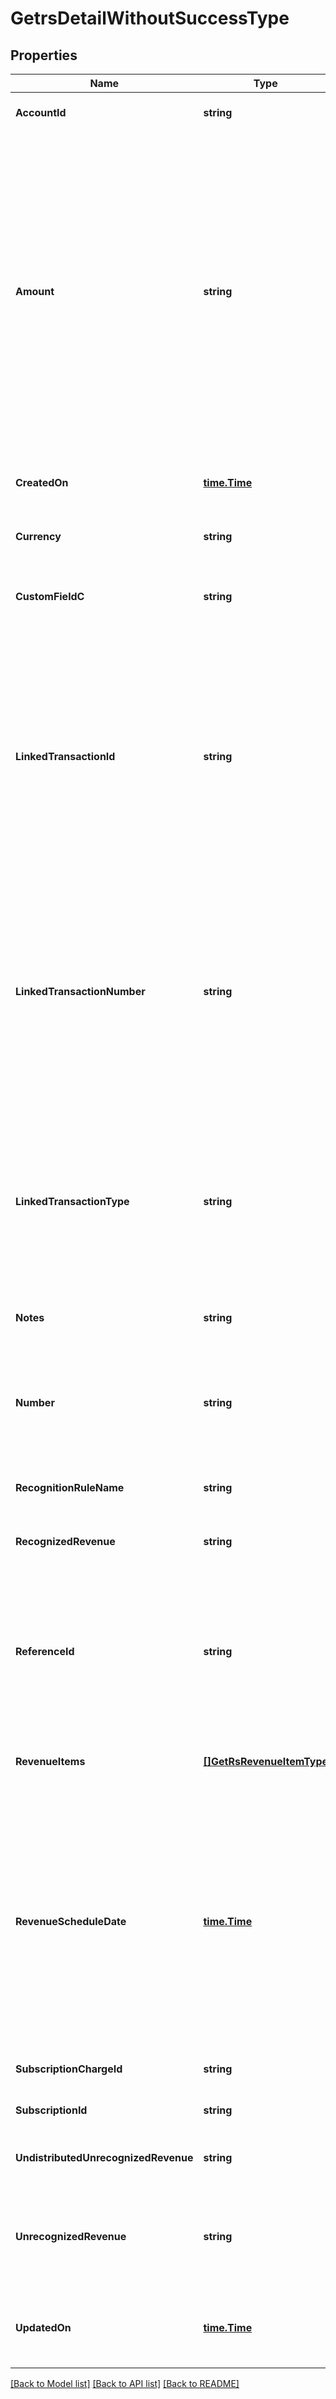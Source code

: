 # GetrsDetailWithoutSuccessType

## Properties
Name | Type | Description | Notes
------------ | ------------- | ------------- | -------------
**AccountId** | **string** | An account ID.  | [optional] [default to null]
**Amount** | **string** | The revenue schedule amount, which is the sum of all revenue items. This field cannot be null and must be formatted based on the currency, such as &#x60;JPY 30&#x60; or &#x60;USD 30.15&#x60;. Test out the currency to ensure you are using the proper formatting otherwise, the response will fail and this error message is returned: &#x60;Allocation amount with wrong decimal places.&#x60;  | [optional] [default to null]
**CreatedOn** | [**time.Time**](time.Time.md) | The date and time when the record was created, in &#x60;yyyy-mm-dd hh:mm:ss&#x60; format.  | [optional] [default to null]
**Currency** | **string** | The type of currency used.  | [optional] [default to null]
**CustomFieldC** | **string** | Any custom fields defined for this object. The custom field name is case-sensitive.  | [optional] [default to null]
**LinkedTransactionId** | **string** | The linked transaction ID for billing transactions. This field is used for all rules except for the custom unlimited or manual recognition rule models. If using the custom unlimited rule model, then the field value must be null. If the field is not null, then the referenceId field must be null.  | [optional] [default to null]
**LinkedTransactionNumber** | **string** | The number for the linked invoice item or invoice item adjustment transaction. This field is used for all rules except for the custom unlimited or manual recognition rule models. If using the custom unlimited or manual recognition rule models, then the field value is null.  | [optional] [default to null]
**LinkedTransactionType** | **string** | The type of linked transaction for billing transactions, which can be invoice item or invoice item adjustment. This field is used for all rules except for the custom unlimited or manual recognition rule models.  | [optional] [default to null]
**Notes** | **string** | Additional information about this record.  | [optional] [default to null]
**Number** | **string** | Revenue schedule number. The revenue schedule number is always prefixed with \&quot;RS\&quot;, for example, \&quot;RS-00000001\&quot;.  | [optional] [default to null]
**RecognitionRuleName** | **string** | The name of the recognition rule.  | [optional] [default to null]
**RecognizedRevenue** | **string** | The revenue that was distributed in a closed accounting period.  | [optional] [default to null]
**ReferenceId** | **string** | Reference ID is used only in the custom unlimited rule to create a revenue schedule. In this scenario, the revenue schedule is not linked to an invoice item or invoice item adjustment.  | [optional] [default to null]
**RevenueItems** | [**[]GetRsRevenueItemType**](GETRsRevenueItemType.md) | Revenue items are listed in ascending order by the accounting period start date.  | [optional] [default to null]
**RevenueScheduleDate** | [**time.Time**](time.Time.md) | The effective date of the revenue schedule. For example, the revenue schedule date for bookings-based revenue recognition is typically set to the order date or contract date.  The date cannot be in a closed accounting period. The date must be in the &#x60;yyyy-mm-dd&#x60; format.  | [optional] [default to null]
**SubscriptionChargeId** | **string** | The original subscription charge ID.  | [optional] [default to null]
**SubscriptionId** | **string** | The original subscription ID.  | [optional] [default to null]
**UndistributedUnrecognizedRevenue** | **string** | Revenue in the open-ended accounting period.  | [optional] [default to null]
**UnrecognizedRevenue** | **string** | Revenue distributed in all open accounting periods, which includes the open-ended accounting period.  | [optional] [default to null]
**UpdatedOn** | [**time.Time**](time.Time.md) | The date when the revenue automation start date was set, in &#x60;yyyy-mm-dd hh:mm:ss&#x60; format.  | [optional] [default to null]

[[Back to Model list]](../README.md#documentation-for-models) [[Back to API list]](../README.md#documentation-for-api-endpoints) [[Back to README]](../README.md)


